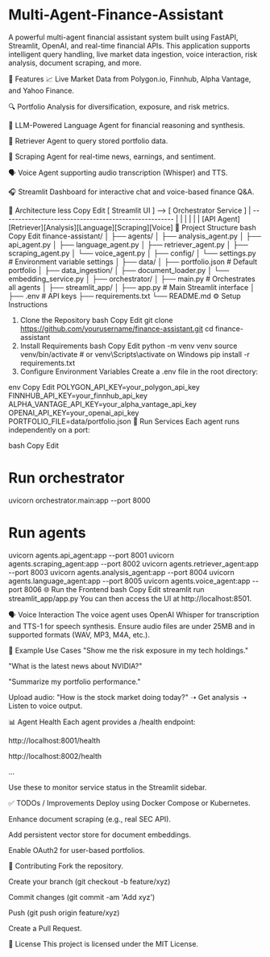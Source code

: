 # Multi-Agent-Finance-Assistant
A powerful multi-agent financial assistant system built using FastAPI, Streamlit, OpenAI, and real-time financial APIs. This application supports intelligent query handling, live market data ingestion, voice interaction, risk analysis, document scraping, and more.

🚀 Features
📈 Live Market Data from Polygon.io, Finnhub, Alpha Vantage, and Yahoo Finance.

🔍 Portfolio Analysis for diversification, exposure, and risk metrics.

🧠 LLM-Powered Language Agent for financial reasoning and synthesis.

📑 Retriever Agent to query stored portfolio data.

📰 Scraping Agent for real-time news, earnings, and sentiment.

🗣️ Voice Agent supporting audio transcription (Whisper) and TTS.

🎧 Streamlit Dashboard for interactive chat and voice-based finance Q&A.

🧩 Architecture
less
Copy
Edit
[ Streamlit UI ] --> [ Orchestrator Service ]
                           |
    -----------------------------------------------------
    |       |           |          |         |         |
[API Agent][Retriever][Analysis][Language][Scraping][Voice]
📁 Project Structure
bash
Copy
Edit
finance-assistant/
│
├── agents/
│   ├── analysis_agent.py
│   ├── api_agent.py
│   ├── language_agent.py
│   ├── retriever_agent.py
│   ├── scraping_agent.py
│   └── voice_agent.py
│
├── config/
│   └── settings.py         # Environment variable settings
│
├── data/
│   ├── portfolio.json      # Default portfolio
│
├── data_ingestion/
│   ├── document_loader.py
│   └── embedding_service.py
│
├── orchestrator/
│   ├── main.py             # Orchestrates all agents
│
├── streamlit_app/
│   ├── app.py              # Main Streamlit interface
│
├── .env                    # API keys
├── requirements.txt
└── README.md
⚙️ Setup Instructions
1. Clone the Repository
bash
Copy
Edit
git clone https://github.com/yourusername/finance-assistant.git
cd finance-assistant
2. Install Requirements
bash
Copy
Edit
python -m venv venv
source venv/bin/activate   # or venv\Scripts\activate on Windows
pip install -r requirements.txt
3. Configure Environment Variables
Create a .env file in the root directory:

env
Copy
Edit
POLYGON_API_KEY=your_polygon_api_key
FINNHUB_API_KEY=your_finnhub_api_key
ALPHA_VANTAGE_API_KEY=your_alpha_vantage_api_key
OPENAI_API_KEY=your_openai_api_key
PORTFOLIO_FILE=data/portfolio.json
🧪 Run Services
Each agent runs independently on a port:

bash
Copy
Edit
# Run orchestrator
uvicorn orchestrator.main:app --port 8000

# Run agents
uvicorn agents.api_agent:app --port 8001
uvicorn agents.scraping_agent:app --port 8002
uvicorn agents.retriever_agent:app --port 8003
uvicorn agents.analysis_agent:app --port 8004
uvicorn agents.language_agent:app --port 8005
uvicorn agents.voice_agent:app --port 8006
🌐 Run the Frontend
bash
Copy
Edit
streamlit run streamlit_app/app.py
You can then access the UI at http://localhost:8501.

🗣️ Voice Interaction
The voice agent uses OpenAI Whisper for transcription and TTS-1 for speech synthesis. Ensure audio files are under 25MB and in supported formats (WAV, MP3, M4A, etc.).

🧪 Example Use Cases
"Show me the risk exposure in my tech holdings."

"What is the latest news about NVIDIA?"

"Summarize my portfolio performance."

Upload audio: "How is the stock market doing today?" ➝ Get analysis ➝ Listen to voice output.

📊 Agent Health
Each agent provides a /health endpoint:

http://localhost:8001/health

http://localhost:8002/health

...

Use these to monitor service status in the Streamlit sidebar.

✅ TODOs / Improvements
 Deploy using Docker Compose or Kubernetes.

 Enhance document scraping (e.g., real SEC API).

 Add persistent vector store for document embeddings.

 Enable OAuth2 for user-based portfolios.

🤝 Contributing
Fork the repository.

Create your branch (git checkout -b feature/xyz)

Commit changes (git commit -am 'Add xyz')

Push (git push origin feature/xyz)

Create a Pull Request.

📄 License
This project is licensed under the MIT License.

